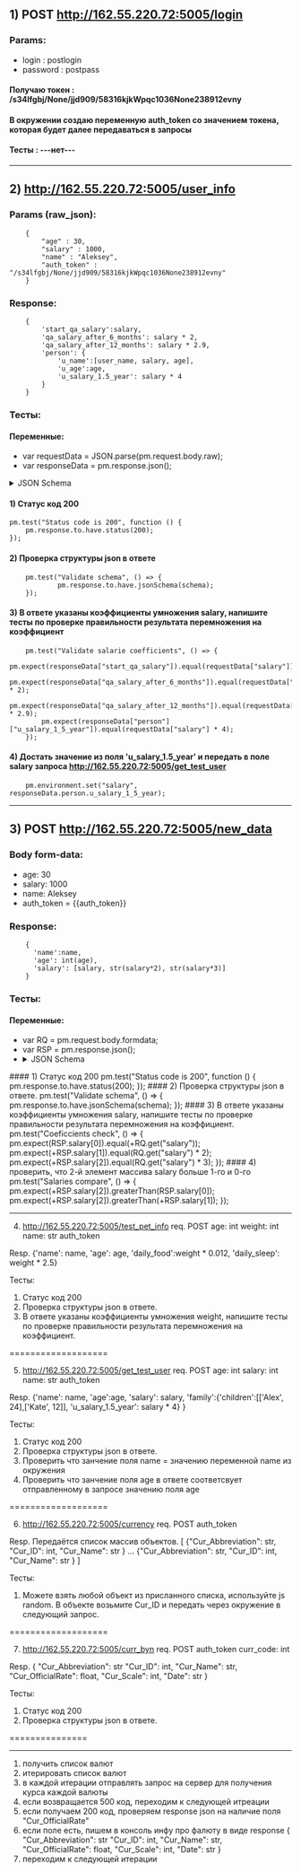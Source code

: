## 1) POST http://162.55.220.72:5005/login
### Params:
- login : postlogin
- password : postpass
#### Получаю токен : /s34lfgbj/None/jjd909/58316kjkWpqc1036None238912evny
#### В окружении создаю переменную auth_token со значением токена, которая будет далее передаваться в запросы
#### Тесты : ---нет---
---
## 2) http://162.55.220.72:5005/user_info
### Params (raw_json):
        {
            "age" : 30,
            "salary" : 1000,
            "name" : "Aleksey",
            "auth_token" : "/s34lfgbj/None/jjd909/58316kjkWpqc1036None238912evny"
        }

### Response:
        {
            'start_qa_salary':salary,
            'qa_salary_after_6_months': salary * 2,
            'qa_salary_after_12_months': salary * 2.9,
            'person': {
                'u_name':[user_name, salary, age],
                'u_age':age,
                'u_salary_1.5_year': salary * 4
            }
        }

### Тесты:
#### Переменные:
- var requestData = JSON.parse(pm.request.body.raw);
- var responseData = pm.response.json();
<details>
  <summary>JSON Schema</summary>
                const schema = {
                  "type": "object",
                  "properties": {
                    "person": {
                      "type": "object",
                      "properties": {
                        "u_age": {
                          "type": "number"
                        },
                        "u_name": {
                          "type": "array",
                          "items": [
                            {
                              "type": "string"
                            },
                            {
                              "type": "number"
                            },
                            {
                              "type": "number"
                            }
                          ]
                        },
                        "u_salary_1_5_year": {
                          "type": "number"
                        }
                      }
                    },
                    "qa_salary_after_12_months": {
                      "type": "number"
                    },
                    "qa_salary_after_6_months": {
                      "type": "number"
                    },
                    "start_qa_salary": {
                      "type": "number"
                    }
                  }
                }
</details>

#### 1) Статус код 200
    pm.test("Status code is 200", function () {
        pm.response.to.have.status(200);
    });
#### 2) Проверка структуры json в ответе
        pm.test("Validate schema", () => {
                pm.response.to.have.jsonSchema(schema);
        });

#### 3) В ответе указаны коэффициенты умножения salary, напишите тесты по проверке правильности результата перемножения на коэффициент
        pm.test("Validate salarie coefficients", () => {
            pm.expect(responseData["start_qa_salary"]).equal(requestData["salary"]);
            pm.expect(responseData["qa_salary_after_6_months"]).equal(requestData["salary"] * 2);
            pm.expect(responseData["qa_salary_after_12_months"]).equal(requestData["salary"] * 2.9);
            pm.expect(responseData["person"]["u_salary_1_5_year"]).equal(requestData["salary"] * 4);
        });

#### 4) Достать значение из поля 'u_salary_1.5_year' и передать в поле salary запроса http://162.55.220.72:5005/get_test_user
        pm.environment.set("salary", responseData.person.u_salary_1_5_year);

---

## 3) POST http://162.55.220.72:5005/new_data
### Body form-data:
- age: 30
- salary: 1000
- name: Aleksey
- auth_token = {{auth_token}}

### Response:
        {
          'name':name,
          'age': int(age),
          'salary': [salary, str(salary*2), str(salary*3)]
        }

### Тесты:
#### Переменные:
- var RQ = pm.request.body.formdata;
- var RSP = pm.response.json();
- <details>
        <summary>JSON Schema</summary>
          var schema = {
                        "type": "object",
                        "properties": {
                                "age": {
                                        "type": "number"
                                },
                                "name": {
                                        "type": "string"
                        },
                                "salary": {
                                        "type": "array"
                                }
                        }
                }
</details>
#### 1) Статус код 200
        pm.test("Status code is 200", function () {
            pm.response.to.have.status(200);
        });
#### 2) Проверка структуры json в ответе.
        pm.test("Validate schema", () => {
            pm.response.to.have.jsonSchema(schema);
        });
#### 3) В ответе указаны коэффициенты умножения salary, напишите тесты по проверке правильности результата перемножения на коэффициент.
        pm.test("Coeficcients check", () => {
            pm.expect(RSP.salary[0]).equal(+RQ.get("salary"));
            pm.expect(+RSP.salary[1]).equal(RQ.get("salary") * 2);
            pm.expect(+RSP.salary[2]).equal(RQ.get("salary") * 3);
        });
#### 4) проверить, что 2-й элемент массива salary больше 1-го и 0-го
        pm.test("Salaries compare", () => {
            pm.expect(+RSP.salary[2]).greaterThan(RSP.salary[0]);
            pm.expect(+RSP.salary[2]).greaterThan(+RSP.salary[1]);
        });

---

4) http://162.55.220.72:5005/test_pet_info
req.
POST
age: int
weight: int
name: str
auth_token


Resp.
{'name': name,
 'age': age,
 'daily_food':weight * 0.012,
 'daily_sleep': weight * 2.5}


Тесты:
1) Статус код 200
2) Проверка структуры json в ответе.
3) В ответе указаны коэффициенты умножения weight, напишите тесты по проверке правильности результата перемножения на коэффициент.

===================

5) http://162.55.220.72:5005/get_test_user
req.
POST
age: int
salary: int
name: str
auth_token

Resp.
{'name': name,
 'age':age,
 'salary': salary,
 'family':{'children':[['Alex', 24],['Kate', 12]],
 'u_salary_1.5_year': salary * 4}
  }

Тесты:
1) Статус код 200
2) Проверка структуры json в ответе.
3) Проверить что занчение поля name = значению переменной name из окружения
4) Проверить что занчение поля age в ответе соответсвует отправленному в запросе значению поля age

===================

6) http://162.55.220.72:5005/currency
req.
POST
auth_token

Resp. Передаётся список массив объектов.
[
{"Cur_Abbreviation": str,
 "Cur_ID": int,
 "Cur_Name": str
}
…
{"Cur_Abbreviation": str,
 "Cur_ID": int,
 "Cur_Name": str
}
]

Тесты:
1) Можете взять любой объект из присланного списка, используйте js random.
В объекте возьмите Cur_ID и передать через окружение в следующий запрос.

 ===================

7) http://162.55.220.72:5005/curr_byn
req.
POST
auth_token
curr_code: int

Resp.
{
    "Cur_Abbreviation": str
    "Cur_ID": int,
    "Cur_Name": str,
    "Cur_OfficialRate": float,
    "Cur_Scale": int,
    "Date": str
}

Тесты:
1) Статус код 200
2) Проверка структуры json в ответе.


===============
***
1) получить список валют
2) итерировать список валют
3) в каждой итерации отправлять запрос на сервер для получения курса каждой валюты
4) если возвращается 500 код, переходим к следующей итреации
5) если получаем 200 код, проверяем response json на наличие поля "Cur_OfficialRate"
6) если поле есть, пишем в консоль инфу про фалюту в виде response
{
    "Cur_Abbreviation": str
    "Cur_ID": int,
    "Cur_Name": str,
    "Cur_OfficialRate": float,
    "Cur_Scale": int,
    "Date": str
}
7) переходим к следующей итерации
